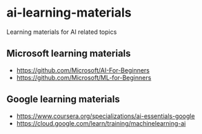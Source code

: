 # ai-learning-materials
Learning materials for AI related topics

## Microsoft learning materials

* https://github.com/Microsoft/AI-For-Beginners
* https://github.com/Microsoft/ML-for-Beginners

## Google learning materials

* https://www.coursera.org/specializations/ai-essentials-google
* https://cloud.google.com/learn/training/machinelearning-ai
